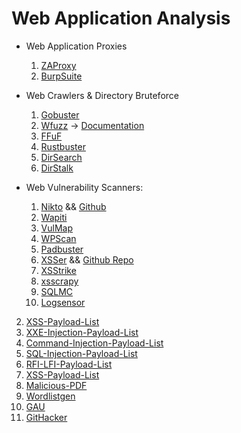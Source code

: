 # Web Application Analysis

* Web Application Proxies
    1. [ZAProxy](https://www.zaproxy.org/download)
    2. [BurpSuite](https://portswigger.net/burp/download.html)

* Web Crawlers & Directory Bruteforce
    1. [Gobuster](https://github.com/OJ/gobuster)
    2. [Wfuzz](https://github.com/xmendez/wfuzz/) -> [Documentation](https://wfuzz.readthedocs.io/en/latest/)
    4. [FFuF](https://github.com/ffuf/ffuf)
    5. [Rustbuster](https://github.com/phra/rustbuster)
    6. [DirSearch](https://github.com/maurosoria/dirsearch)
    7. [DirStalk](https://github.com/stefanoj3/dirstalk)

* Web Vulnerability Scanners:
    1. [Nikto](https://cirt.net/nikto2) && [Github](https://github.com/sullo/nikto)
    2. [Wapiti](https://wapiti-scanner.github.io/)
    3. [VulMap](https://github.com/zhzyker/vulmap)
    4. [WPScan](https://github.com/wpscanteam/wpscan)
    5. [Padbuster](https://github.com/AonCyberLabs/PadBuster)
    6. [XSSer](https://xsser.03c8.net) && [Github Repo](https://github.com/epsylon/xsser)
    7. [XSStrike](https://github.com/s0md3v/XSStrike)
    8. [xsscrapy](https://github.com/DanMcInerney/xsscrapy)
    9. [SQLMC](https://github.com/malvads/sqlmc)
    14. [Logsensor](https://github.com/Mr-Robert0/Logsensor)

2. [XSS-Payload-List](https://github.com/payloadbox/xss-payload-list)
3. [XXE-Injection-Payload-List](https://github.com/payloadbox/xxe-injection-payload-list)
4. [Command-Injection-Payload-List](https://github.com/payloadbox/command-injection-payload-list)
5. [SQL-Injection-Payload-List](https://github.com/payloadbox/sql-injection-payload-list)
6. [RFI-LFI-Payload-List](https://github.com/payloadbox/rfi-lfi-payload-list)
7. [XSS-Payload-List](https://exploit.linuxsec.org/xss-payloads-list/)
8. [Malicious-PDF](https://github.com/jonaslejon/malicious-pdf)
9. [Wordlistgen](https://github.com/ameenmaali/wordlistgen)
10. [GAU](https://github.com/lc/gau)
11. [GitHacker](https://github.com/WangYihang/GitHacker)
